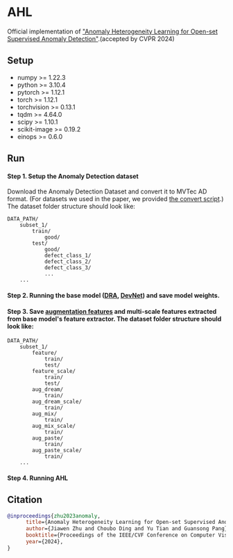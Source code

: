 # AHL

Official implementation of ["Anomaly Heterogeneity Learning for Open-set Supervised Anomaly Detection"](https://arxiv.org/pdf/2310.12790.pdf).(accepted by CVPR 2024)

## Setup
- numpy >= 1.22.3
- python >= 3.10.4
- pytorch >= 1.12.1
- torch >= 1.12.1
- torchvision >= 0.13.1
- tqdm >= 4.64.0
- scipy >= 1.10.1
- scikit-image >= 0.19.2
- einops >= 0.6.0

## Run
#### Step 1. Setup the Anomaly Detection dataset

Download the Anomaly Detection Dataset and convert it to MVTec AD format. (For datasets we used in the paper, we provided [the convert script](https://github.com/mala-lab/AHL/tree/main/data).) 
The dataset folder structure should look like:

```
DATA_PATH/
    subset_1/
        train/
            good/
        test/
            good/
            defect_class_1/
            defect_class_2/
            defect_class_3/
            ...
    ...
```
#### Step 2. Running the base model ([DRA](https://github.com/Choubo/DRA/tree/main), [DevNet](https://github.com/Choubo/deviation-network-image)) and save model weights.

#### Step 3. Save [augmentation features](https://github.com/mala-lab/AHL/tree/main/datasets) and multi-scale features extracted from base model's feature extractor. The dataset folder structure should look like:
```
DATA_PATH/
    subset_1/
        feature/
            train/
            test/
        feature_scale/
            train/
            test/
        aug_dream/
            train/
        aug_dream_scale/
            train/
        aug_mix/
            train/
        aug_mix_scale/
            train/
        aug_paste/
            train/
        aug_paste_scale/
            train/
    ...
```

#### Step 4. Running AHL

## Citation

```bibtex
@inproceedings{zhu2023anomaly,
      title={Anomaly Heterogeneity Learning for Open-set Supervised Anomaly Detection}, 
      author={Jiawen Zhu and Choubo Ding and Yu Tian and Guansong Pang},
      booktitle={Proceedings of the IEEE/CVF Conference on Computer Vision and Pattern Recognition},
      year={2024},
}
```
